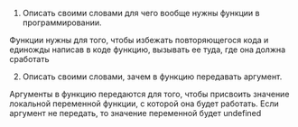 1. Описать своими словами для чего вообще нужны функции в программировании.

Функции нужны для того, чтобы избежать повторяющегося кода и единожды написав в коде функцию, вызывать ее туда, где она должна сработать

2. Описать своими словами, зачем в функцию передавать аргумент.

Аргументы в функцию передаются для того, чтобы присвоить значение локальной переменной функции, с которой она будет работать. Если аргумент не передать, то значение переменной будет undefined

